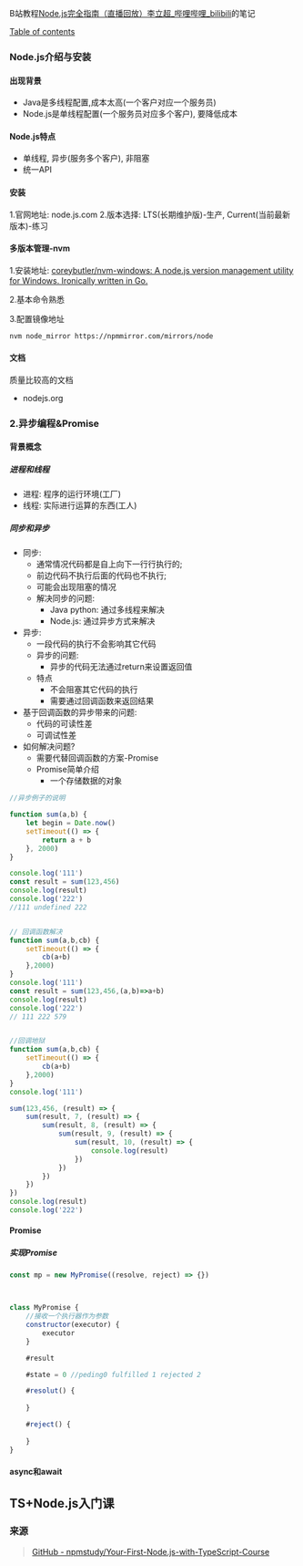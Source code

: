 
B站教程[Node.js完全指南（直播回放）李立超_哔哩哔哩_bilibili](https://www.bilibili.com/video/BV1qN4y1A7jM/?spm_id_from=333.337.search-card.all.click&vd_source=0a44ae8faaf24c34689c5c4ff8731349)的笔记

[Table of contents](./toc.md)



### Node.js介绍与安装

#### 出现背景
* Java是多线程配置,成本太高(一个客户对应一个服务员)
* Node.js是单线程配置(一个服务员对应多个客户), 要降低成本

#### Node.js特点
* 单线程, 异步(服务多个客户), 非阻塞
* 统一API

#### 安装
1.官网地址: node.js.com
2.版本选择: LTS(长期维护版)-生产, Current(当前最新版本)-练习

#### 多版本管理-nvm
1.安装地址: [coreybutler/nvm-windows: A node.js version management utility for Windows. Ironically written in Go.](https://github.com/coreybutler/nvm-windows)

2.基本命令熟悉

3.配置镜像地址
```sh
nvm node_mirror https://npmmirror.com/mirrors/node
```


#### 文档
质量比较高的文档
* nodejs.org

### 2.异步编程&Promise

#### 背景概念
##### 进程和线程
* 进程: 程序的运行环境(工厂)
* 线程: 实际进行运算的东西(工人)

##### 同步和异步
* 同步: 
	* 通常情况代码都是自上向下一行行执行的;
	* 前边代码不执行后面的代码也不执行;
	* 可能会出现阻塞的情况
	* 解决同步的问题:
		* Java python: 通过多线程来解决
		* Node.js: 通过异步方式来解决
* 异步: 
	* 一段代码的执行不会影响其它代码
	* 异步的问题:
		* 异步的代码无法通过return来设置返回值
	* 特点
		* 不会阻塞其它代码的执行
		* 需要通过回调函数来返回结果
* 基于回调函数的异步带来的问题:
	* 代码的可读性差
	* 可调试性差
* 如何解决问题?
	* 需要代替回调函数的方案-Promise
	* Promise简单介绍
		* 一个存储数据的对象

```js
//异步例子的说明

function sum(a,b) {
	let begin = Date.now()
	setTimeout(() => {
		return a + b
	}, 2000)
}

console.log('111')
const result = sum(123,456)
console.log(result)
console.log('222')
//111 undefined 222


// 回调函数解决
function sum(a,b,cb) {
	setTimeout(() => {
		cb(a+b)
	},2000)
}
console.log('111')
const result = sum(123,456,(a,b)=>a+b)
console.log(result)
console.log('222')
// 111 222 579


//回调地狱
function sum(a,b,cb) {
	setTimeout(() => {
		cb(a+b)
	},2000)
}
console.log('111')

sum(123,456, (result) => {
	sum(result, 7, (result) => {
		sum(result, 8, (result) => {
			sum(result, 9, (result) => {
				sum(result, 10, (result) => {
					console.log(result)
				})
			})
		})
	})
})
console.log(result)
console.log('222')
```


#### Promise

##### 实现Promise
```js
const mp = new MyPromise((resolve, reject) => {})



class MyPromise {
	//接收一个执行器作为参数
	constructor(executor) {
		executor
	}

	#result

	#state = 0 //peding0 fulfilled 1 rejected 2

	#resolut() {
	
	}

	#reject() {
	
	}
}
```


#### async和await







## TS+Node.js入门课

### 来源
> [GitHub - npmstudy/Your-First-Node.js-with-TypeScript-Course](https://github.com/npmstudy/Your-First-Node.js-with-TypeScript-Course)




